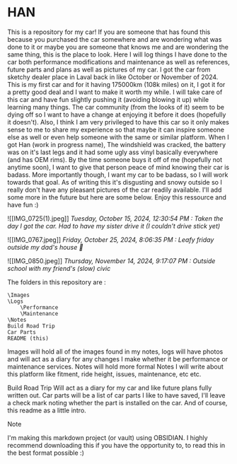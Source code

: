 # HAN

This is a repository for my car! If you are someone that has found this because you purchased the car somewhere and are wondering what was done to it or maybe you are someone that knows me and are wondering the same thing, this is the place to look. Here I will log things I have done to the car both performance modifications and maintenance as well as references, future parts and plans as well as pictures of my car. I got the car from sketchy dealer place in Laval back in like October or November of 2024. This is my first car and for it having 175000km (108k miles) on it, I got it for a pretty good deal and I want to make it worth my while. I will take care of this car and have fun slightly pushing it (avoiding blowing it up) while learning many things. The car community (from the looks of it) seem to be dying off so I want to have a change at enjoying it before it does (hopefully it doesn't). Also, I think I am very privileged to have this car so it only makes sense to me to share my experience so that maybe it can inspire someone else as well or even help someone with the same or similar platform. When I got Han (work in progress name), The windshield was cracked, the battery was on it's last legs and it had some ugly ass vinyl basically everywhere (and has OEM rims). By the time someone buys it off of me (hopefully not anytime soon), I want to give that person peace of mind knowing their car is badass. More importantly though, I want my car to be badass, so I will work towards that goal. As of writing this it's disgusting and snowy outside so I really don't have any pleasant pictures of the car readily available. I'll add some more in the future but here are some below. Enjoy this ressource and have fun :)

![[IMG_0725(1).jpeg]]
*‎Tuesday, ‎October ‎15, ‎2024, ‏‎12:30:54 PM : Taken the day I got the car. Had to have my sister drive it (I couldn't drive stick yet)*

![[IMG_0767.jpeg]]
*Friday, ‎October ‎25, ‎2024, ‏‎8:06:35 PM : Leafy friday outside my dad's house 🍂*

![[IMG_0850.jpeg]]
*‎Thursday, ‎November ‎14, ‎2024, ‏‎9:17:07 PM : Outside school with my friend's (slow) civic*

The folders in this repository are :

```
\Images
\Logs
	\Performance
	\Maintenance
\Notes
Build Road Trip
Car Parts
README (this)
```

Images will hold all of the images found in my notes, logs will have photos and will act as a diary for any changes I make whether it be performance or maintenance services. Notes will hold more formal Notes I will write about this platform like fitment, ride height, issues, maintenance, etc etc. 

Build Road Trip Will act as a diary for my car and like future plans fully written out. Car parts will be a list of car parts I like to have saved, I'll leave a check mark noting whether the part is installed on the car. And of course, this readme as a little intro. 

>[!NOTE]
>I'm making this markdown project (or vault) using OBSIDIAN. I highly recommend downloading this if you have the opportunity to, to read this in the best format possible :)
